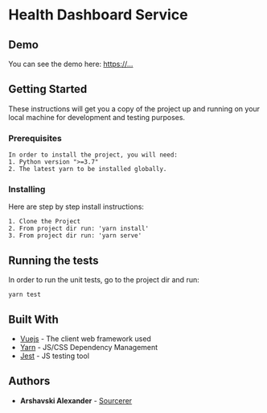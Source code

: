 # Health Dashboard Service

## Demo

You can see the demo here: [https://...](https://...)

## Getting Started

These instructions will get you a copy of the project up and running on your local machine for development and testing purposes.

### Prerequisites

```
In order to install the project, you will need:
1. Python version ">=3.7"
2. The latest yarn to be installed globally.
```

### Installing

Here are step by step install instructions:

```
1. Clone the Project
2. From project dir run: 'yarn install'
3. From project dir run: 'yarn serve'
```

## Running the tests

In order to run the unit tests, go to the project dir and run:
```
yarn test
```

## Built With

* [Vuejs](https://vuejs.org/) - The client web framework used
* [Yarn](https://yarnpkg.com/en/) - JS/CSS Dependency Management
* [Jest](https://jestjs.io/) - JS testing tool

## Authors

* **Arshavski Alexander** - [Sourcerer](https://sourcerer.io/alexarsh)
